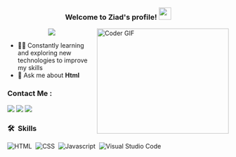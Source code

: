<h3 align="center">
  Welcome to Ziad's profile!
  <img src="https://media.giphy.com/media/hvRJCLFzcasrR4ia7z/giphy.gif" width="28">
</h3>

<img align="right" src="https://media.giphy.com/media/SWoSkN6DxTszqIKEqv/giphy.gif" alt="Coder GIF" width="300" height="240">

<!-- Typing SVG by DenverCoder1 - https://github.com/DenverCoder1/readme-typing-svg -->
<p align="center">
  <a href="https://github.com/DenverCoder1/readme-typing-svg"><img src="https://readme-typing-svg.herokuapp.com/?lines=Undergraduate%20Software%20Engineer;Always%20learning%20new%20things&font=Fira%20Code&center=true&width=440&height=45&color=f75c7e&vCenter=true&size=22"></a>
</p>

- 👨‍💻 Constantly learning and exploring new technologies to improve my skills
- 💬 Ask me about <strong>Html</strong>

### Contact Me :

<a href="https://www.facebook.com/share/kson3CBbdsLQP5cp/?mibextid=qi2Omg" target="_blank"><img src="https://img.shields.io/badge/-Ziad%20-0077B5?style=for-the-badge&logo=Facebook&logoColor=white"/></a>
<a href="https://wa.me/+201155661329" target="_blank"><img src="https://img.shields.io/badge/-Ziad%20-25D366?style=for-the-badge&logo=WhatsApp&logoColor=white"/></a>
<a href="mailto:ziadebrahime83@gmail.com" target="_blank"><img src="https://img.shields.io/badge/-Ziad%20-EA2328?style=for-the-badge&logo=Gmail&logoColor=red"/></a>

### 🛠 &nbsp;Skills

![HTML](https://img.shields.io/badge/-HTML5-05122A?style=flat&logo=html5)&nbsp;
![CSS](https://img.shields.io/badge/-CSS3-05122A?style=flat&logo=css3)&nbsp;
![Javascript](https://img.shields.io/badge/-Javascript-05122A?style=flat&lo)&nbsp;
![Visual Studio Code](https://img.shields.io/badge/-Visual%20Studio%20Code-05122A?style=flat&logo=visual-studio-code&logoColor=007ACC)&nbsp;
